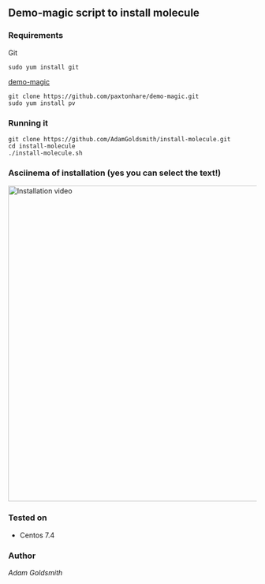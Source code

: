 ## Demo-magic script to install molecule

### Requirements

Git

`sudo yum install git`

[demo-magic](https://github.com/paxtonhare/demo-magic.git)

```
git clone https://github.com/paxtonhare/demo-magic.git
sudo yum install pv
```

### Running it

```
git clone https://github.com/AdamGoldsmith/install-molecule.git
cd install-molecule
./install-molecule.sh
```

### Asciinema of installation (yes you can select the text!)

<a href="https://asciinema.org/a/4Mfi4jienIUNT3V1wG81tGaCE?autoplay=1" target="_blank"><img src="https://asciinema.org/a/4Mfi4jienIUNT3V1wG81tGaCE.png" title="Installation video" alt="Installation video" width="640"/></a>

### Tested on

* Centos 7.4

### Author

*Adam Goldsmith*

